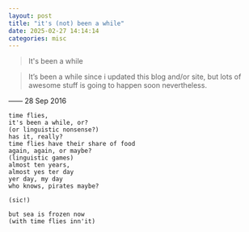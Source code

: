 ```yaml
---
layout: post
title: "it's (not) been a while"
date: 2025-02-27 14:14:14
categories: misc
---
```


> It's been a while

> It’s been a while since i updated this blog and/or site, but lots of awesome stuff is going to happen soon nevertheless.

—— 28 Sep 2016

<cut/>

```
time flies,
it's been a while, or?
(or linguistic nonsense?)
has it, really?
time flies have their share of food
again, again, or maybe?
(linguistic games)
almost ten years,
almost yes ter day
yer day, my day
who knows, pirates maybe?

(sic!)

but sea is frozen now
(with time flies inn'it)
```
